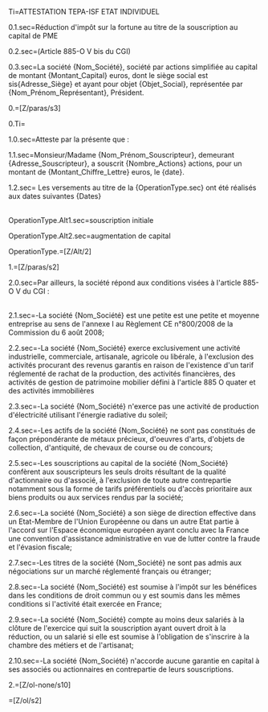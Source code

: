 Ti=ATTESTATION TEPA-ISF ETAT INDIVIDUEL 

0.1.sec=Réduction d'impôt sur la fortune au titre de la souscription au capital de PME 

0.2.sec=(Article 885-O V bis du CGI)

0.3.sec=La société {Nom_Société}, société par actions simplifiée au capital de montant {Montant_Capital} euros, dont le siège social est sis{Adresse_Siège} et ayant pour objet {Objet_Social}, représentée par {Nom_Prénom_Représentant}, Président. 

0.=[Z/paras/s3]

0.Ti=</i>

1.0.sec=Atteste par la présente que :

1.1.sec=Monsieur/Madame {Nom_Prénom_Souscripteur}, demeurant {Adresse_Souscripteur}, a souscrit {Nombre_Actions} actions, pour un montant de {Montant_Chiffre_Lettre} euros, le {date}.

1.2.sec= Les versements au titre de la {OperationType.sec} ont été réalisés aux dates suivantes {Dates}<br><br>

OperationType.Alt1.sec=souscription initiale

OperationType.Alt2.sec=augmentation de capital 

OperationType.=[Z/Alt/2]

1.=[Z/paras/s2]

2.0.sec=Par ailleurs, la société répond aux conditions visées à l'article 885-O V du CGI :<br><br> 

2.1.sec=-La société {Nom_Société} est une petite est une petite et moyenne entreprise au sens de l'annexe I au Règlement CE n°800/2008 de la Commission du 6 août 2008; 

2.2.sec=-La société {Nom_Société} exerce exclusivement une activité industrielle, commerciale, artisanale, agricole ou libérale, à l'exclusion des activités procurant des revenus garantis en raison de l'existence d'un tarif réglementé de rachat de la production, des activités financières, des activités de gestion de patrimoine mobilier défini à l'article 885 O quater et des activités immobilières

2.3.sec=-La société {Nom_Société} n'exerce pas une activité de production d'électricité utilisant l'énergie radiative du soleil;

2.4.sec=-Les actifs de la société {Nom_Société} ne sont pas constitués de façon prépondérante de métaux précieux, d'oeuvres d'arts, d'objets de collection, d'antiquité, de chevaux de course ou de concours; 

2.5.sec=-Les souscriptions au capital de la société {Nom_Société} confèrent aux souscripteurs les seuls droits résultant de la qualité d'actionnaire ou d'associé, à l'exclusion de toute autre contrepartie notamment sous la forme de tarifs préférentiels ou d'accès prioritaire aux biens produits ou aux services rendus par la société;

2.6.sec=-La société {Nom_Société} a son siège de direction effective dans un Etat-Membre de l'Union Européenne ou dans un autre Etat partie à l'accord sur l'Espace économique européen ayant conclu avec la France une convention d'assistance administrative en vue de lutter contre la fraude et l'évasion fiscale;

2.7.sec=-Les titres de la société {Nom_Société} ne sont pas admis aux négociations sur un marché réglementé français ou étranger; 

2.8.sec=-La société {Nom_Société} est soumise à l'impôt sur les bénéfices dans les conditions de droit commun ou y est soumis dans les mêmes conditions si l'activité était exercée en France; 

2.9.sec=-La société {Nom_Société} compte au moins deux salariés à la clôture de l'exercice qui suit la souscription ayant ouvert droit à la réduction, ou un salarié si elle est soumise à l'obligation de s'inscrire à la chambre des métiers et de l'artisanat; 

2.10.sec=-La société {Nom_Société} n'accorde aucune garantie en capital à ses associés ou actionnaires en contrepartie de leurs souscriptions.

2.=[Z/ol-none/s10]

=[Z/ol/s2]